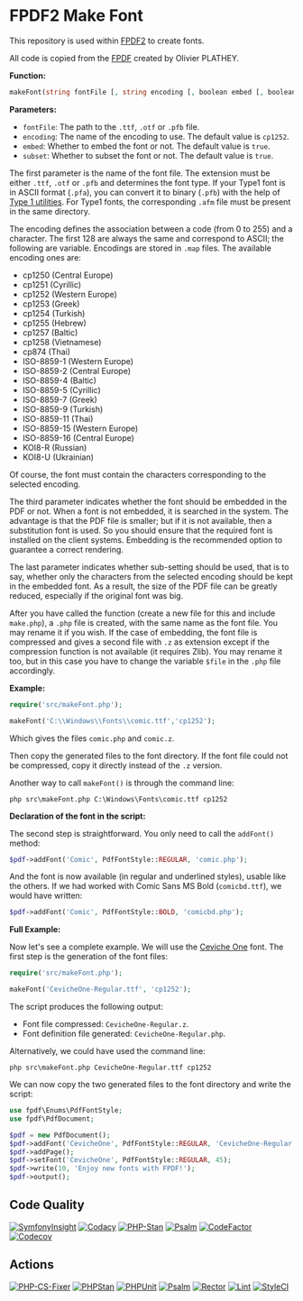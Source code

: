 # FPDF2 Make Font

This repository is used within [FPDF2](https://github.com/laurentmuller/fpdf2)
to create fonts.

All code is copied from the [FPDF](https://www.fpdf.org/) created by Olivier
PLATHEY.

**Function:**

```php
makeFont(string fontFile [, string encoding [, boolean embed [, boolean subset]]])
```

**Parameters:**

- `fontFile`: The path to the `.ttf`, `.otf` or `.pfb` file.
- `encoding`: The name of the encoding to use. The default value is `cp1252`.
- `embed`: Whether to embed the font or not. The default value is `true`.
- `subset`: Whether to subset the font or not. The default value is `true`.

The first parameter is the name of the font file. The extension must be either
`.ttf`, `.otf` or `.pfb` and determines the font type. If your Type1 font is
in ASCII format (`.pfa`), you can convert it to binary (`.pfb`) with the help
of [Type 1 utilities](http://www.lcdf.org/~eddietwo/type/#t1utils). For Type1
fonts, the corresponding `.afm` file must be present in the same directory.

The encoding defines the association between a code (from 0 to 255) and a
character. The first 128 are always the same and correspond to ASCII; the
following are variable. Encodings are stored in `.map` files. The available
encoding ones are:

- cp1250 (Central Europe)
- cp1251 (Cyrillic)
- cp1252 (Western Europe)
- cp1253 (Greek)
- cp1254 (Turkish)
- cp1255 (Hebrew)
- cp1257 (Baltic)
- cp1258 (Vietnamese)
- cp874 (Thai)
- ISO-8859-1 (Western Europe)
- ISO-8859-2 (Central Europe)
- ISO-8859-4 (Baltic)
- ISO-8859-5 (Cyrillic)
- ISO-8859-7 (Greek)
- ISO-8859-9 (Turkish)
- ISO-8859-11 (Thai)
- ISO-8859-15 (Western Europe)
- ISO-8859-16 (Central Europe)
- KOI8-R (Russian)
- KOI8-U (Ukrainian)

Of course, the font must contain the characters corresponding to the selected
encoding.

The third parameter indicates whether the font should be embedded in the PDF or
not. When a font is not embedded, it is searched in the system. The advantage
is that the PDF file is smaller; but if it is not available, then a
substitution font is used. So you should ensure that the required font is
installed on the client systems. Embedding is the recommended option to
guarantee a correct rendering.

The last parameter indicates whether sub-setting should be used, that is to say,
whether only the characters from the selected encoding should be kept in the
embedded font. As a result, the size of the PDF file can be greatly reduced,
especially if the original font was big.

After you have called the function (create a new file for this and include
`make.php`), a `.php` file is created, with the same name as the font file. You
may rename it if you wish. If the case of embedding, the font file is compressed
and gives a second file with `.z` as extension except if the compression
function is not available (it requires Zlib). You may rename it too, but in
this case you have to change the variable `$file` in the `.php` file
accordingly.

**Example:**

```php
require('src/makeFont.php');

makeFont('C:\\Windows\\Fonts\\comic.ttf','cp1252');
```

Which gives the files `comic.php` and `comic.z`.

Then copy the generated files to the font directory. If the font file could
not be compressed, copy it directly instead of the `.z` version.

Another way to call `makeFont()` is through the command line:

```console
php src\makeFont.php C:\Windows\Fonts\comic.ttf cp1252
```

**Declaration of the font in the script:**

The second step is straightforward. You only need to call the `addFont()`
method:

```php
$pdf->addFont('Comic', PdfFontStyle::REGULAR, 'comic.php');
```

And the font is now available (in regular and underlined styles), usable like
the others. If we had worked with Comic Sans MS Bold (`comicbd.ttf`), we would
have written:

```php
$pdf->addFont('Comic', PdfFontStyle::BOLD, 'comicbd.php');
```

**Full Example:**

Now let's see a complete example. We will use the
[Ceviche One](https://fonts.google.com/specimen/Ceviche+One) font. The first
step is the generation of the font files:

```php
require('src/makeFont.php');

makeFont('CevicheOne-Regular.ttf', 'cp1252');
```

The script produces the following output:

- Font file compressed: `CevicheOne-Regular.z`.
- Font definition file generated: `CevicheOne-Regular.php`.

Alternatively, we could have used the command line:

```console
php src\makeFont.php CevicheOne-Regular.ttf cp1252
```

We can now copy the two generated files to the font directory and write
the script:

```php
use fpdf\Enums\PdfFontStyle;
use fpdf\PdfDocument;

$pdf = new PdfDocument();
$pdf->addFont('CevicheOne', PdfFontStyle::REGULAR, 'CevicheOne-Regular.php');
$pdf->addPage();
$pdf->setFont('CevicheOne', PdfFontStyle::REGULAR, 45);
$pdf->write(10, 'Enjoy new fonts with FPDF!');
$pdf->output();
```

## Code Quality

[![SymfonyInsight](https://insight.symfony.com/projects/7f51544f-dfa3-4123-aed2-9c9dc8b4277f/mini.svg)](https://insight.symfony.com/projects/7f51544f-dfa3-4123-aed2-9c9dc8b4277f)
[![Codacy](https://app.codacy.com/project/badge/Grade/4ee669849d9f4422ab57b0c1457ed82a)](https://app.codacy.com/gh/laurentmuller/fpdf2-make-font/dashboard?utm_source=gh&utm_medium=referral&utm_content=&utm_campaign=Badge_grade)
[![PHP-Stan](https://img.shields.io/badge/PHPStan-Level%2010-brightgreen.svg?style=flat&logo=php)](https://phpstan.org/blog/find-bugs-in-your-code-without-writing-tests)
[![Psalm](https://img.shields.io/badge/Psalm-Level%201-brightgreen.svg?style=flat)](https://psalm.dev/docs/running_psalm/installation/)
[![CodeFactor](https://www.codefactor.io/repository/github/laurentmuller/fpdf2-make-font/badge)](https://www.codefactor.io/repository/github/laurentmuller/fpdf2-make-font)
[![Codecov](https://codecov.io/gh/laurentmuller/fpdf2-make-font/graph/badge.svg?token=SNZ6DJ8W6N)](https://codecov.io/gh/laurentmuller/fpdf2-make-font)

## Actions

[![PHP-CS-Fixer](https://github.com/laurentmuller/fpdf2-make-font/actions/workflows/php-cs-fixer.yaml/badge.svg)](https://github.com/laurentmuller/fpdf2-make-font/actions/workflows/php-cs-fixer.yaml)
[![PHPStan](https://github.com/laurentmuller/fpdf2-make-font/actions/workflows/php_stan.yaml/badge.svg)](https://github.com/laurentmuller/fpdf2-make-font/actions/workflows/php_stan.yaml)
[![PHPUnit](https://github.com/laurentmuller/fpdf2-make-font/actions/workflows/php_unit.yaml/badge.svg)](https://github.com/laurentmuller/fpdf2-make-font/actions/workflows/php_unit.yaml)
[![Psalm](https://github.com/laurentmuller/fpdf2-make-font/actions/workflows/pslam.yaml/badge.svg)](https://github.com/laurentmuller/fpdf2-make-font/actions/workflows/pslam.yaml)
[![Rector](https://github.com/laurentmuller/fpdf2-make-font/actions/workflows/rector.yaml/badge.svg)](https://github.com/laurentmuller/fpdf2-make-font/actions/workflows/rector.yaml)
[![Lint](https://github.com/laurentmuller/fpdf2-make-font/actions/workflows/lint.yaml/badge.svg)](https://github.com/laurentmuller/fpdf2-make-font/actions/workflows/lint.yaml)
[![StyleCI](https://github.styleci.io/repos/963306628/shield?branch=master)](https://github.styleci.io/repos/963306628?branch=master)
